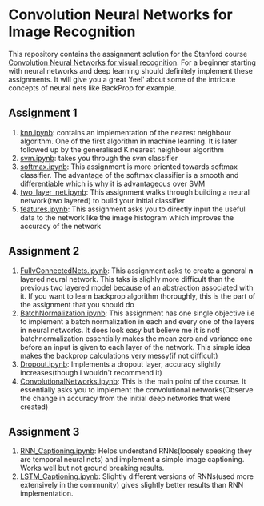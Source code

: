 # Convolution Neural Networks for Image Recognition
This repository contains the assignment solution for the Stanford course [Convolution Neural Networks for visual recognition](http://cs231n.stanford.edu/). 
For a beginner starting with neural networks and deep learning should definitely implement these assignments. It will give you a great 'feel' about some of the intricate concepts of neural nets like BackProp for example. 
## Assignment 1 
1. [knn.ipynb](Assignment1/knn.ipynb): contains an implementation of the nearest neighbour algorithm. One of the first algorithm in machine learning. It is later followed up by the generalised K nearest neighbour algorithm
1. [svm.ipynb](Assignment1/svm.ipynb): takes you through the svm classifier </br> 
1. [softmax.ipynb](Assignment1/softmax.ipynb): This assignment is more oriented towards softmax classifier. The advantage of the softmax classifier is a smooth and differentiable which is why it is advantageous over SVM
1. [two\_layer\_net.ipynb](Assignment1/two_layer_net.ipynb): This assignment walks through building a neural network(two layered) to build your initial classifier
1. [features.ipynb](Assignment1/features.ipynb): This assignment asks you to directly input the useful data to the network like the image histogram which improves the accuracy of the network

## Assignment 2 
1. [FullyConnectedNets.ipynb](Assignment2/FullyConnectedNets.ipynb): This assignment asks to create a general **n** layered neural network. This taks is slighly more difficult than the previous two layered model because of an abstraction associated with it. If you want to learn backprop algorithm thoroughly, this is the part of the assignment that you should do
1. [BatchNormalization.ipynb](Assignment2/BatchNormalization.ipynb): This assignment has one single objective i.e to implement a batch normalization in each and every one of the layers in neural networks. It does look easy but believe me it is not! batchnormalization essentially makes the mean zero and variance one before an input is given to each layer of the network. This simple idea makes the backprop calculations very messy(if not difficult)
1. [Dropout.ipynb](Assignment2/Dropout.ipynb): Implements a dropout layer, accuracy slightly increases(though i wouldn't recommend it)
1. [ConvolutionalNetworks.ipynb](Assignment2/ConvolutionalNetworks.ipynb): This is the main point of the course. It essentially asks you to implement the convolutional networks(Observe the change in accuracy from the initial deep networks that were created) 

## Assignment 3 
1. [RNN\_Captioning.ipynb](Assignment3/RNN_Captioning.ipynb): Helps understand RNNs(loosely speaking they are temporal neural nets) and implement a simple image captioning. Works well but not ground breaking results. 
1. [LSTM\_Captioning.ipynb](Assignment3/LSTM\_Captioning.ipynb): Slightly different versions of RNNs(used more extensively in the community) gives slightly better results than RNN implementation.   
